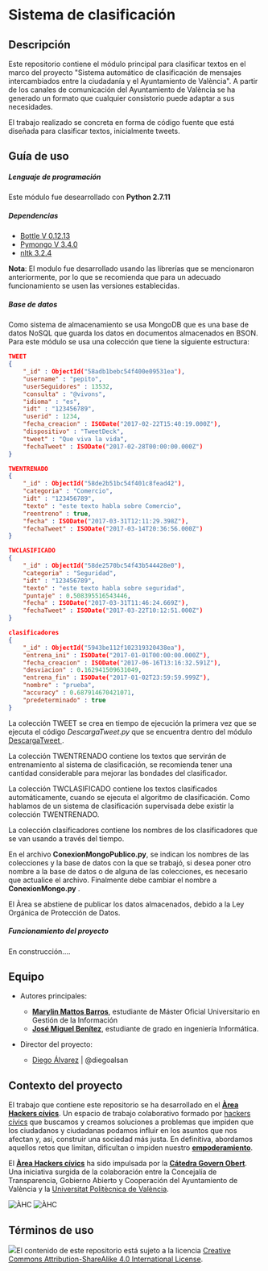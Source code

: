 # Sistema de clasificación


## Descripción

Este repositorio contiene el módulo principal para clasificar textos en el marco del proyecto "Sistema automático de clasificación de mensajes intercambiados entre la ciudadanía y el Ayuntamiento de València". A partir de los canales de comunicación del Ayuntamiento de València se ha generado un formato que cualquier consistorio puede adaptar a sus necesidades.

El trabajo realizado se concreta en forma de código fuente  que  está diseñada para clasificar textos, inicialmente tweets.


## Guía de uso

##### Lenguaje de programación
Este módulo fue desearrollado con **Python 2.7.11**

##### Dependencias

* [Bottle V 0.12.13](http://bottlepy.org/docs/0.12/ "Bottle: Python Web Framework")
* [Pymongo V 3.4.0](https://api.mongodb.com/python/current/ "Pymongo 3.4.0")
* [nltk 3.2.4](http://www.nltk.org/)

**Nota**: El modulo fue desarrollado usando las librerías que se mencionaron anteriormente, por lo que se recomienda  que para un adecuado funcionamiento se usen  las versiones establecidas.

##### Base de datos

Como sistema de almacenamiento se usa MongoDB que es una base de datos NoSQL que guarda los datos en documentos almacenados en BSON. Para este módulo se usa una colección que tiene la siguiente estructura:

```json
TWEET
{
    "_id" : ObjectId("58adb1bebc54f400e09531ea"),
    "username" : "pepito",
    "userSeguidores" : 13532,
    "consulta" : "@vivons",
    "idioma" : "es",
    "idt" : "123456789",
    "userid" : 1234,
    "fecha_creacion" : ISODate("2017-02-22T15:40:19.000Z"),
    "dispositivo" : "TweetDeck",
    "tweet" : "Que viva la vida",
    "fechaTweet" : ISODate("2017-02-28T00:00:00.000Z")
}

```
```json
TWENTRENADO
{
    "_id" : ObjectId("58de2b51bc54f401c8fead42"),
    "categoria" : "Comercio",
    "idt" : "123456789",
    "texto" : "este texto habla sobre Comercio",
    "reentreno" : true,
    "fecha" : ISODate("2017-03-31T12:11:29.398Z"),
    "fechaTweet" : ISODate("2017-03-14T20:36:56.000Z")
}

```
```json
TWCLASIFICADO
{
    "_id" : ObjectId("58de2570bc54f43b544428e0"),
    "categoria" : "Seguridad",
    "idt" : "123456789",
    "texto" : "este texto habla sobre seguridad",
    "puntaje" : 0.508395516543446,
    "fecha" : ISODate("2017-03-31T11:46:24.669Z"),
    "fechaTweet" : ISODate("2017-03-22T10:12:51.000Z")
}

```
```json
clasificadores
{
    "_id" : ObjectId("5943be112f102319320438ea"),
    "entrena_ini" : ISODate("2017-01-01T00:00:00.000Z"),
    "fecha_creacion" : ISODate("2017-06-16T13:16:32.591Z"),
    "desviacion" : 0.162941509631049,
    "entrena_fin" : ISODate("2017-01-02T23:59:59.999Z"),
    "nombre" : "prueba",
    "accuracy" : 0.687914670421071,
    "predeterminado" : true
}

```
La colección TWEET se crea en tiempo de ejecución la primera vez que se ejecuta el código _DescargaTweet.py_  que se encuentra dentro del módulo  <a href="https://github.com/areahackerscivics/DescargaTweet" target="_blank_"> DescargaTweet </a>.

La colección TWENTRENADO contiene los textos que servirán de entrenamiento al sistema de clasificación, se recomienda tener una cantidad considerable para mejorar las bondades del clasificador.

La colección TWCLASIFICADO contiene los textos clasificados automáticamente, cuando se ejecuta el algoritmo de clasificación. Como hablamos de un sistema de clasificación supervisada debe existir la colección TWENTRENADO.

La colección clasificadores contiene los nombres de los clasificadores que se van usando a través del tiempo.

En el archivo **ConexionMongoPublico.py**, se indican los nombres de las colecciones y la base de datos con la que se trabajó, si desea poner otro nombre a la base de datos o  de alguna de las colecciones, es necesario que actualice el archivo. Finalmente debe cambiar  el nombre a  **ConexionMongo.py** .

El Àrea se abstiene de publicar los datos almacenados, debido a la Ley Orgánica de Protección de Datos.

##### Funcionamiento del proyecto

En construcción....


## Equipo
- Autores principales:  

  - **<a href="https://www.linkedin.com/in/marylin-mattos-a0a59b22/" target="_blank"> Marylin Mattos Barros</a>**, estudiante de Máster Oficial Universitario en Gestión de la Información
  - **<a href="https://github.com/xikoto" target="_blank">José Miguel Benítez</a>**, estudiante de grado en ingeniería Informática.


- Director del proyecto:
  - [Diego Álvarez](https://about.me/diegoalsan) | @diegoalsan


## Contexto del proyecto

El trabajo que contiene este repositorio se ha desarrollado en el [**Àrea Hackers cívics**](http://civichackers.cc). Un espacio de trabajo colaborativo formado por [hackers cívics](http://civichackers.webs.upv.es/conocenos/que-es-una-hacker-civicoa/) que buscamos y creamos soluciones a problemas que impiden que los ciudadanos y ciudadanas podamos influir en los asuntos que nos afectan y, así, construir una sociedad más justa. En definitiva, abordamos aquellos retos que limitan, dificultan o impiden nuestro [**empoderamiento**](http://civichackers.webs.upv.es/conocenos/una-aproximacion-al-concepto-de-empoderamiento/).

El [**Àrea Hackers cívics**](http://civichackers.cc) ha sido impulsada por la [**Cátedra Govern Obert**](http://www.upv.es/contenidos/CATGO/info/). Una iniciativa surgida de la colaboración entre la Concejalía de Transparencia, Gobierno Abierto y Cooperación del Ayuntamiento de València y la [Universitat Politècnica de València](http://www.upv.es).

![ÀHC](http://civichackers.webs.upv.es/wp-content/uploads/2017/02/Logo_CGO_web.png) ![ÀHC](http://civichackers.webs.upv.es/wp-content/uploads/2017/02/logo_AHC_web.png)



## Términos de uso

![](https://i.creativecommons.org/l/by-sa/4.0/88x31.png)El contenido de este repositorio está sujeto a la licencia [Creative Commons Attribution-ShareAlike 4.0 International License](https://creativecommons.org/licenses/by-sa/4.0/).

